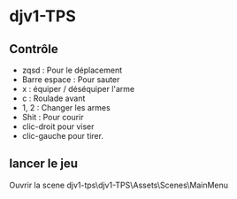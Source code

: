 # djv1-TPS 



## Contrôle 

* zqsd : Pour le déplacement
* Barre espace : Pour sauter
* x : équiper / déséquiper l'arme
* c : Roulade avant
* 1, 2 : Changer les armes
* Shit : Pour courir
* clic-droit pour viser
* clic-gauche pour tirer.

## lancer le jeu

Ouvrir la scene 
djv1-tps\djv1-TPS\Assets\Scenes\MainMenu